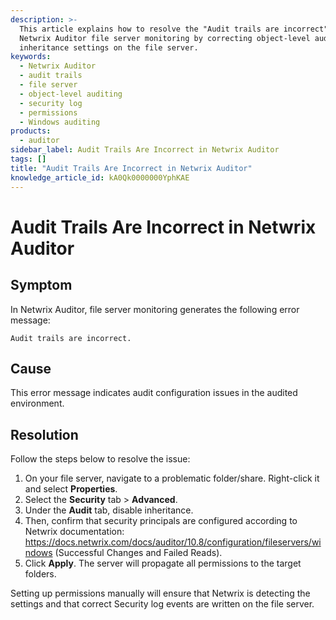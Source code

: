 ```yaml
---
description: >-
  This article explains how to resolve the "Audit trails are incorrect" error in
  Netwrix Auditor file server monitoring by correcting object-level auditing and
  inheritance settings on the file server.
keywords:
  - Netwrix Auditor
  - audit trails
  - file server
  - object-level auditing
  - security log
  - permissions
  - Windows auditing
products:
  - auditor
sidebar_label: Audit Trails Are Incorrect in Netwrix Auditor
tags: []
title: "Audit Trails Are Incorrect in Netwrix Auditor"
knowledge_article_id: kA0Qk0000000YphKAE
---
```


# Audit Trails Are Incorrect in Netwrix Auditor

## Symptom

In Netwrix Auditor, file server monitoring generates the following error message:

```text
Audit trails are incorrect.
```

## Cause

This error message indicates audit configuration issues in the audited environment.

## Resolution

Follow the steps below to resolve the issue:

1. On your file server, navigate to a problematic folder/share. Right-click it and select **Properties**.
2. Select the **Security** tab > **Advanced**.
3. Under the **Audit** tab, disable inheritance.
4. Then, confirm that security principals are configured according to Netwrix documentation: https://docs.netwrix.com/docs/auditor/10.8/configuration/fileservers/windows (Successful Changes and Failed Reads).
5. Click **Apply**. The server will propagate all permissions to the target folders.

Setting up permissions manually will ensure that Netwrix is detecting the settings and that correct Security log events are written on the file server.
